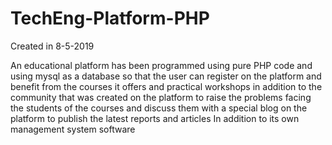 # TechEng-Platform-PHP
Created in 8-5-2019


An educational platform has been programmed using pure PHP code and using mysql as a database so that the user can register on the platform and benefit from the courses it offers and practical workshops in addition to the community that was created on the platform to raise the problems facing the students of the courses and discuss them with a special blog on the platform to publish the latest reports and articles
In addition to its own management system software

